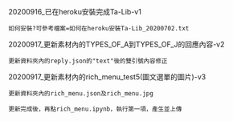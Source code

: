 20200916_已在heroku安裝完成Ta-Lib-v1

	如何安裝?可參考檔案=如何在heroku安裝Ta-Lib_20200702.txt
	
20200917_更新素材內的TYPES_OF_A到TYPES_OF_J的回應內容-v2

	更新資料夾內的reply.json的"text"後的雙引號內容修正
	
20200917_更新素材內的rich_menu_test5(圖文選單的圖片)-v3

	更新資料夾內的rich_menu.json及rich_menu.jpg
	
	更新完成後，再點rich_menu.ipynb，執行第一項，產生並上傳